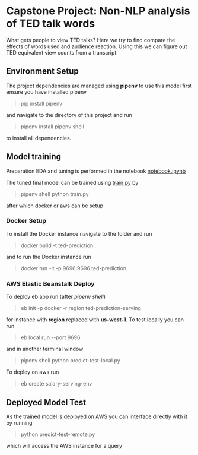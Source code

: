 # Capstone Project: Non-NLP analysis of TED talk words

What gets people to view TED talks? Here we try to find compare the effects of words used and audience reaction. Using this we can figure out TED equivalent view counts from a transcript.

## Environment Setup
The project dependencies are managed using **pipenv** to use this model first ensure you have installed pipenv 

>pip install pipenv

and navigate to the directory of this project and run

>pipenv install
>pipenv shell

to install all dependencies.

## Model training

Preparation EDA and tuning is performed in the notebook [notebook.ipynb](https://github.com/ksomf/workbook/blob/main/alexeygrigorev_zoomcamp/capstone_project/notebook.ipynb)

The tuned final model can be trained using [train.py](https://github.com/ksomf/workbook/blob/main/alexeygrigorev_zoomcamp/capstone_project/train.py) by

>pipenv shell
>python train.py

after which docker or aws can be setup

### Docker Setup

To install the Docker instance navigate to the folder and run 

>docker build -t ted-prediction .

and to run the Docker instance run

>docker run -it -p 9696:9696 ted-prediction

### AWS Elastic Beanstalk Deploy

To deploy eb app run (after *pipenv shell*)

>eb init -p docker -r region ted-prediction-serving 

for instance with **region** replaced with **us-west-1**. To test locally you can run 

>eb local run --port 9696

and in another terminal window

>pipenv shell
>python predict-test-local.py

To deploy on aws run

>eb create salary-serving-env

## Deployed Model Test

As the trained model is deployed on AWS you can interface directly with it by running

>python predict-test-remote.py

which will access the AWS instance for a query
